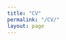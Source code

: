 ```yaml
---
title: "CV"
permalink: "/CV/"
layout: page
---
```


<object data="../assets/resume_cv/20220409_Resume_Orion_Miller.pdf" width="1000" height="1000" type='application/pdf'></object>




